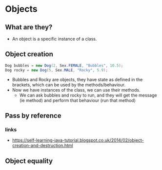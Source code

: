 # Objects

## What are they?
- An object is a specific instance of a class.

## Object creation

```java
Dog bubbles = new Dog(2, Sex.FEMALE, "Bubbles", 10.5);
Dog rocky = new Dog(5, Sex.MALE, "Rocky", 5.9);
```

- Bubbles and Rocky are objects, they have state as defined in the brackets, which can be used by the methods/behaviour.
- Now we have instances of the class, we can use their methods.
  - We can ask bubbles and rocky to run, and they will get the message (ie method) and perform that behaviour (run that method)

## Pass by reference


### links

- https://self-learning-java-tutorial.blogspot.co.uk/2014/02/object-creation-and-destruction.html
## Object equality
